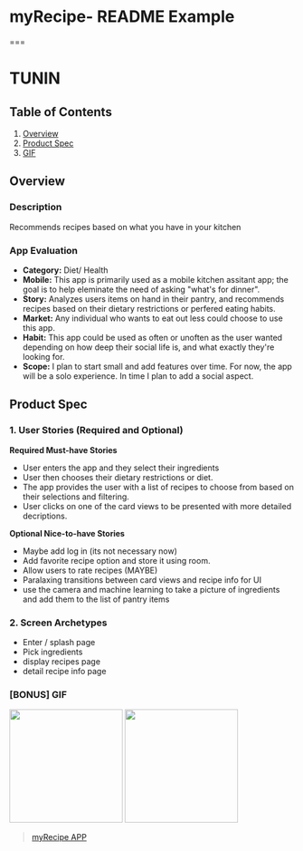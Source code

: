 # myRecipe- README Example
===


# TUNIN

## Table of Contents
1. [Overview](#Overview)
1. [Product Spec](#Product-Spec)
1. [GIF](#GIF)

## Overview
### Description
Recommends recipes based on what you have in your kitchen

### App Evaluation
- **Category:** Diet/ Health
- **Mobile:** This app is primarily used as a mobile kitchen assitant app; the goal is to help eleminate the need of asking "what's for dinner".
- **Story:** Analyzes users items on hand in their pantry, and recommends recipes based on their dietary restrictions or perfered eating habits.
- **Market:** Any individual who wants to eat out less could choose to use this app.
- **Habit:** This app could be used as often or unoften as the user wanted depending on how deep their social life is, and what exactly they're looking for.
- **Scope:** I plan to start small and add features over time. For now, the app will be a solo experience. In time I plan to add a social aspect.

## Product Spec
### 1. User Stories (Required and Optional)

**Required Must-have Stories**

* User enters the app and they select their ingredients
* User then chooses their dietary restrictions or diet.
* The app provides the user with a list of recipes to choose from based on their selections and filtering.
* User clicks on one of the card views to be presented with more detailed decriptions.


**Optional Nice-to-have Stories**

* Maybe add log in (its not necessary now)
* Add favorite recipe option and store it using room.
* Allow users to rate recipes (MAYBE)
* Paralaxing transitions between card views and recipe info for UI 
* use the camera and machine learning to take a picture of ingredients and add them to the list of pantry items

### 2. Screen Archetypes

* Enter / splash page 
* Pick ingredients
* display recipes page
* detail recipe info page

### [BONUS] GIF
<img src="https://imgur.com/gallery/1W4Ps77" width=200>
<img src="https://imgur.com/a/1W4Ps77" width=200>
<blockquote class="imgur-embed-pub" lang="en" data-id="a/1W4Ps77" data-context="false" ><a href="//imgur.com/a/1W4Ps77"></a></blockquote><script async src="//s.imgur.com/min/embed.js" charset="utf-8"></script>
<blockquote class="imgur-embed-pub" lang="en" data-id="a/1W4Ps77"><a href="//imgur.com/a/1W4Ps77">myRecipe APP</a></blockquote><script async src="//s.imgur.com/min/embed.js" charset="utf-8"></script>


